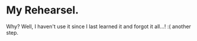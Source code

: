 # My Rehearsel.
Why?
Well, I haven't use it since I last learned it and forgot it all...! :(
another step.
